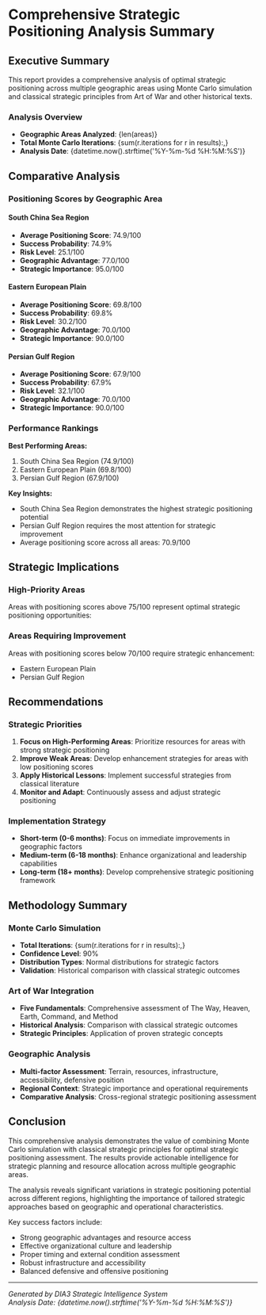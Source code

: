 # Comprehensive Strategic Positioning Analysis Summary

## Executive Summary

This report provides a comprehensive analysis of optimal strategic positioning across multiple geographic areas using Monte Carlo simulation and classical strategic principles from Art of War and other historical texts.

### Analysis Overview
- **Geographic Areas Analyzed**: {len(areas)}
- **Total Monte Carlo Iterations**: {sum(r.iterations for r in results):,}
- **Analysis Date**: {datetime.now().strftime('%Y-%m-%d %H:%M:%S')}

## Comparative Analysis

### Positioning Scores by Geographic Area

#### South China Sea Region
- **Average Positioning Score**: 74.9/100
- **Success Probability**: 74.9%
- **Risk Level**: 25.1/100
- **Geographic Advantage**: 77.0/100
- **Strategic Importance**: 95.0/100

#### Eastern European Plain
- **Average Positioning Score**: 69.8/100
- **Success Probability**: 69.8%
- **Risk Level**: 30.2/100
- **Geographic Advantage**: 70.0/100
- **Strategic Importance**: 90.0/100

#### Persian Gulf Region
- **Average Positioning Score**: 67.9/100
- **Success Probability**: 67.9%
- **Risk Level**: 32.1/100
- **Geographic Advantage**: 70.0/100
- **Strategic Importance**: 90.0/100

### Performance Rankings

**Best Performing Areas:**
1. South China Sea Region (74.9/100)
2. Eastern European Plain (69.8/100)
3. Persian Gulf Region (67.9/100)

**Key Insights:**
- South China Sea Region demonstrates the highest strategic positioning potential
- Persian Gulf Region requires the most attention for strategic improvement
- Average positioning score across all areas: 70.9/100

## Strategic Implications

### High-Priority Areas
Areas with positioning scores above 75/100 represent optimal strategic positioning opportunities:


### Areas Requiring Improvement
Areas with positioning scores below 70/100 require strategic enhancement:

- Eastern European Plain
- Persian Gulf Region

## Recommendations

### Strategic Priorities
1. **Focus on High-Performing Areas**: Prioritize resources for areas with strong strategic positioning
2. **Improve Weak Areas**: Develop enhancement strategies for areas with low positioning scores
3. **Apply Historical Lessons**: Implement successful strategies from classical literature
4. **Monitor and Adapt**: Continuously assess and adjust strategic positioning

### Implementation Strategy
- **Short-term (0-6 months)**: Focus on immediate improvements in geographic factors
- **Medium-term (6-18 months)**: Enhance organizational and leadership capabilities
- **Long-term (18+ months)**: Develop comprehensive strategic positioning framework

## Methodology Summary

### Monte Carlo Simulation
- **Total Iterations**: {sum(r.iterations for r in results):,}
- **Confidence Level**: 90%
- **Distribution Types**: Normal distributions for strategic factors
- **Validation**: Historical comparison with classical strategic outcomes

### Art of War Integration
- **Five Fundamentals**: Comprehensive assessment of The Way, Heaven, Earth, Command, and Method
- **Historical Analysis**: Comparison with classical strategic outcomes
- **Strategic Principles**: Application of proven strategic concepts

### Geographic Analysis
- **Multi-factor Assessment**: Terrain, resources, infrastructure, accessibility, defensive position
- **Regional Context**: Strategic importance and operational requirements
- **Comparative Analysis**: Cross-regional strategic positioning assessment

## Conclusion

This comprehensive analysis demonstrates the value of combining Monte Carlo simulation with classical strategic principles for optimal strategic positioning assessment. The results provide actionable intelligence for strategic planning and resource allocation across multiple geographic areas.

The analysis reveals significant variations in strategic positioning potential across different regions, highlighting the importance of tailored strategic approaches based on geographic and operational characteristics.

Key success factors include:
- Strong geographic advantages and resource access
- Effective organizational culture and leadership
- Proper timing and external condition assessment
- Robust infrastructure and accessibility
- Balanced defensive and offensive positioning

---
*Generated by DIA3 Strategic Intelligence System*  
*Analysis Date: {datetime.now().strftime('%Y-%m-%d %H:%M:%S')}*
